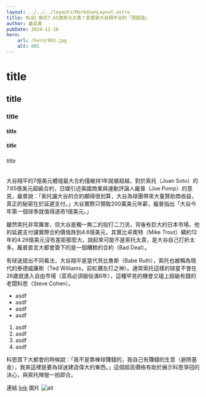 ```yaml
---
layout: ../../../layouts/MarkdownLayout.astro
title: MLB》索托7.65億美元太貴？其實是大谷翔平合約「很超值」
author: 盧品青
pubDate: 2024-12-16
hero:
    url: /hero/001.jpg
    alt: 001
---
```

# title
## title
### title
#### title
##### title
###### title
大谷翔平的7億美元體壇最大合約僅維持1年就被超越，對於索托（Juan Soto）的7.65億美元超級合約，日媒引述美國商業與運動評論人龐普（Joe Pomp）的意見，龐普說：「索托讓大谷的合約顯得很划算，大谷為球團帶來大量贊助商收益，真正的秘密在於延遲支付。」大谷實際只領取200萬美元年薪，龐普指出「大谷今年第一個球季就值得道奇1億美元。」

雖然索托非常厲害，但大谷是獨一無二的投打二刀流，背後有巨大的日本市場，他的延遲支付讓實際合約價值跌到4.6億美元，其實比卓奧特（Mike Trout）續約12年的4.26億美元沒有差距那麼大，說起來可能不是索托太貴，是大谷自己打折太多。龐普直言大都會簽下的是一個糟糕的合約（Bad Deal）。

有球迷提出不同看法，大谷翔平是當代貝比魯斯（Babe Ruth），索托也被稱為現代的泰德威廉斯（Ted Williams，前紅襪左打之神）。通常索托這樣的球星不會在26歲就進入自由市場（菜鳥必須服役滿6年），這種罕見的機會又碰上超級有錢的老闆科恩（Steve Cohen）。

- asdf
- asdf
- asdf
- asdf

1. asdf
2. asdf
3. asdf
4. asdf

科恩買下大都會的時候說：「我不是靠棒球賺錢的，我自己有賺錢的生意（避險基金），我來這裡是要為球迷建造偉大的東西。」這個超高價格有助於展示科恩爭冠的決心，與索托陣營一拍即合。

連結
[link](https://tw.yahoo.com)
圖片
![alt](https://picsum.photos/id/20/900)